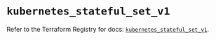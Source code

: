 # `kubernetes_stateful_set_v1`

Refer to the Terraform Registry for docs: [`kubernetes_stateful_set_v1`](https://registry.terraform.io/providers/hashicorp/kubernetes/2.32.0/docs/resources/stateful_set_v1).

